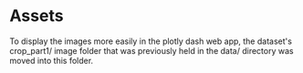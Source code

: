 # Assets

To display the images more easily in the plotly dash web app, the dataset's crop_part1/ image folder that was previously held in the data/ directory was moved into this folder.